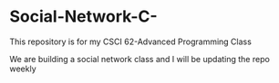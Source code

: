 # Social-Network-C-

This repository is for my CSCI 62-Advanced Programming Class

We are building a social network class and I will be updating the repo weekly
